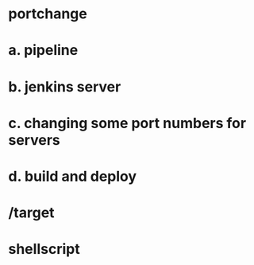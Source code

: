 # portchange
# a. pipeline
# b. jenkins server
# c. changing some port numbers for servers
# d. build and deploy
# /target
# shellscript
